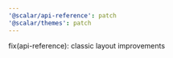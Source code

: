 ```yaml
---
'@scalar/api-reference': patch
'@scalar/themes': patch
---
```


fix(api-reference): classic layout improvements

